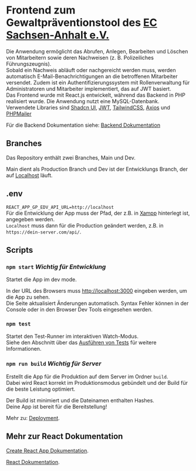 # Frontend zum Gewaltpräventionstool des [EC Sachsen-Anhalt e.V.](https://ecsa.de/)

Die Anwendung ermöglicht das Abrufen, Anlegen, Bearbeiten und Löschen von Mitarbeitern sowie deren Nachweisen (z. B. Polizeiliches Führungszeugnis).\
Sobald ein Nachweis abläuft oder nachgereicht werden muss, werden automatisch E-Mail-Benachrichtigungen an die betroffenen Mitarbeiter versendet. Zudem ist ein Authentifizierungssystem mit Rollenverwaltung für Administratoren und Mitarbeiter implementiert, das auf JWT basiert.\
Das Frontend wurde mit React.js entwickelt, während das Backend in PHP realisiert wurde. Die Anwendung nutzt eine MySQL-Datenbank.\
Verwendete Libraries sind [Shadcn UI](https://ui.shadcn.com/), [JWT](https://auth0.com/de/learn/json-web-tokens), [TailwindCSS](https://tailwindcss.com/), [Axios](https://axios-http.com/docs/intro) und [PHPMailer](https://github.com/PHPMailer/PHPMailer)

Für die Backend Dokumentation siehe: [Backend Dokumentation](https://github.com/PaulKroner/gewaltpraevention-edv)

## Branches

Das Repository enthält zwei Branches, Main und Dev.

Main dient als Production Branch und Dev ist der Entwicklungs Branch, der auf [Localhost]() läuft.

## .env

`REACT_APP_GP_EDV_API_URL=http://localhost`\
Für die Entwicklung der App muss der Pfad, der z.B. in [Xampp](https://www.apachefriends.org/de/index.html) hinterlegt ist, angegeben werden.\
`Localhost` muss dann für die Production geändert werden, z.B. in `https://dein-server.com/api/`.

## Scripts

### `npm start` *Wichtig für Entwicklung*

Startet die App im dev mode.

In der URL des Browsers muss [http://localhost:3000](http://localhost:3000) eingeben werden, um die App zu sehen.\
Die Seite aktualisiert Änderungen automatisch. Syntax Fehler können in der Console oder in den Browser Dev Tools eingesehen werden.

### `npm test`

Startet den Test-Runner im interaktiven Watch-Modus.\
Siehe den Abschnitt über das [Ausführen von Tests](https://facebook.github.io/create-react-app/docs/running-tests) für weitere Informationen.

### `npm run build` *Wichtig für Server*

Erstellt die App für die Produktion auf dem Server im Ordner `build`.  
Dabei wird React korrekt im Produktionsmodus gebündelt und der Build für die beste Leistung optimiert.  

Der Build ist minimiert und die Dateinamen enthalten Hashes.  
Deine App ist bereit für die Bereitstellung!

Mehr zu: [Deployment](https://facebook.github.io/create-react-app/docs/deployment).

## Mehr zur React Dokumentation

[Create React App Dokumentation](https://facebook.github.io/create-react-app/docs/getting-started).

[React Dokumentation](https://reactjs.org/).